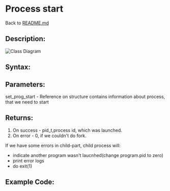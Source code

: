 # Process start
Back to [README.md](../README.md)



## Description:
![Class Diagram](https://www.plantuml.com/plantuml/proxy?cache=no&src=https://raw.githubusercontent.com/ValentinSidorov/DeLorean_Team/DenisProzor/docs/UML/process_start_function.puml)


## Syntax:


## Parameters:
set_prog_start - Reference on structure contains information about process, that we need to start

## Returns:
1. On success - pid_t,process id, which was launched.
2. On error - 0, if we couldn't do fork. 

If we have some errors in child-part, child process will: 
* indicate another program wasn't laucnhed(change program.pid to zero)
* print error logs
* do exit(1)

## Example Code:
